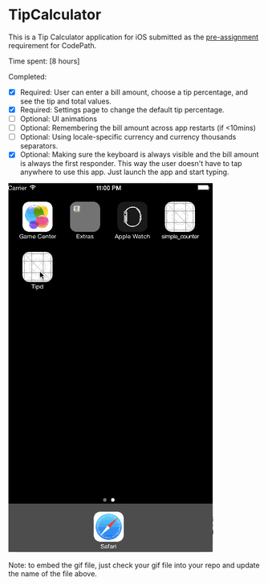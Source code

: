 # TipCalculator

This is a Tip Calculator application for iOS submitted as the [pre-assignment](https://gist.github.com/timothy1ee/7747214) requirement for CodePath.

Time spent: [8 hours]

Completed:

* [X] Required: User can enter a bill amount, choose a tip percentage, and see the tip and total values.
* [X] Required: Settings page to change the default tip percentage.
* [ ] Optional: UI animations
* [ ] Optional: Remembering the bill amount across app restarts (if <10mins)
* [ ] Optional: Using locale-specific currency and currency thousands separators.
* [X] Optional: Making sure the keyboard is always visible and the bill amount is always the first responder. This way the user doesn't have to tap anywhere to use this app. Just launch the app and start typing.

![Video Walkthrough](prework_demo.gif)

Note: to embed the gif file, just check your gif file into your repo and update the name of the file above.


